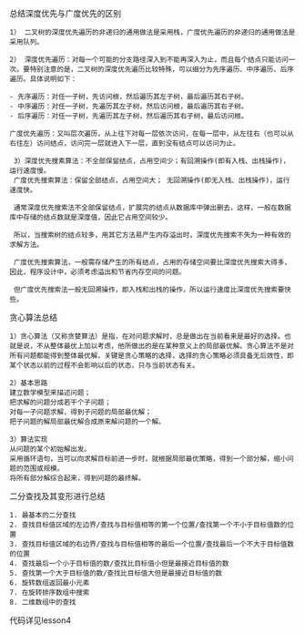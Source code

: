 总结深度优先与广度优先的区别

    1） 二叉树的深度优先遍历的非递归的通用做法是采用栈，广度优先遍历的非递归的通用做法是采用队列。
    
    2） 深度优先遍历：对每一个可能的分支路径深入到不能再深入为止，而且每个结点只能访问一次。要特别注意的是，二叉树的深度优先遍历比较特殊，可以细分为先序遍历、中序遍历、后序遍历。具体说明如下：
    
    - 先序遍历：对任一子树，先访问根，然后遍历其左子树，最后遍历其右子树。
    - 中序遍历：对任一子树，先遍历其左子树，然后访问根，最后遍历其右子树。
    - 后序遍历：对任一子树，先遍历其左子树，然后遍历其右子树，最后访问根。
    
    广度优先遍历：又叫层次遍历，从上往下对每一层依次访问，在每一层中，从左往右（也可以从右往左）访问结点，访问完一层就进入下一层，直到没有结点可以访问为止。　　　
    
     3）深度优先搜素算法：不全部保留结点，占用空间少；有回溯操作(即有入栈、出栈操作)，运行速度慢。
     广度优先搜索算法：保留全部结点，占用空间大； 无回溯操作(即无入栈、出栈操作)，运行速度快。
    
     通常深度优先搜索法不全部保留结点，扩展完的结点从数据库中弹出删去，这样，一般在数据库中存储的结点数就是深度值，因此它占用空间较少。
    
     所以，当搜索树的结点较多，用其它方法易产生内存溢出时，深度优先搜索不失为一种有效的求解方法。 　
    
     广度优先搜索算法，一般需存储产生的所有结点，占用的存储空间要比深度优先搜索大得多，因此，程序设计中，必须考虑溢出和节省内存空间的问题。
    
     但广度优先搜索法一般无回溯操作，即入栈和出栈的操作，所以运行速度比深度优先搜索要快些。

贪心算法总结

	1）贪心算法（又称贪婪算法）是指，在对问题求解时，总是做出在当前看来是最好的选择。也就是说，不从整体最优上加以考虑，他所做出的是在某种意义上的局部最优解。贪心算法不是对所有问题都能得到整体最优解，关键是贪心策略的选择，选择的贪心策略必须具备无后效性，即某个状态以前的过程不会影响以后的状态，只与当前状态有关。
	
	2）基本思路
	建立数学模型来描述问题；
	把求解的问题分成若干个子问题；
	对每一子问题求解，得到子问题的局部最优解；
	把子问题的解局部最优解合成原来解问题的一个解。
	
	3）算法实现
	从问题的某个初始解出发。
	采用循环语句，当可以向求解目标前进一步时，就根据局部最优策略，得到一个部分解，缩小问题的范围或规模。
	将所有部分解综合起来，得到问题的最终解。
 二分查找及其变形进行总结 

```
1. 最基本的二分查找
2. 查找目标值区域的左边界/查找与目标值相等的第一个位置/查找第一个不小于目标值数的位置
3. 查找目标值区域的右边界/查找与目标值相等的最后一个位置/查找最后一个不大于目标值数的位置
4. 查找最后一个小于目标值的数/查找比目标值小但是最接近目标值的数
5. 查找第一个大于目标值的数/查找比目标值大但是最接近目标值的数
6. 旋转数组返回最小元素
7. 在旋转排序数组中搜索
8. 二维数组中的查找
```

代码详见lesson4